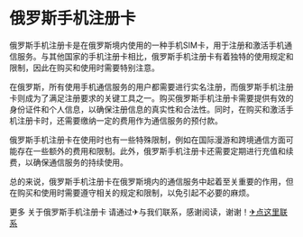 # 俄罗斯手机注册卡

俄罗斯手机注册卡是在俄罗斯境内使用的一种手机SIM卡，用于注册和激活手机通信服务。与其他国家的手机注册卡相比，俄罗斯手机注册卡有着独特的使用规定和限制，因此在购买和使用时需要特别注意。

在俄罗斯，所有使用手机通信服务的用户都需要进行实名注册，而俄罗斯手机注册卡则成为了满足注册要求的关键工具之一。购买俄罗斯手机注册卡需要提供有效的身份证件和个人信息，以确保注册信息的真实性和合法性。同时，在购买和激活手机注册卡时，还需要缴纳一定的费用作为通信服务的预付款。

俄罗斯手机注册卡在使用时也有一些特殊限制，例如在国际漫游和跨境通信方面可能存在一些额外的费用和限制。此外，俄罗斯手机注册卡还需要定期进行充值和续费，以确保通信服务的持续使用。

总的来说，俄罗斯手机注册卡在俄罗斯境内的通信服务中起着至关重要的作用，但在购买和使用时需要遵守相关的规定和限制，以免引起不必要的麻烦。

更多 关于俄罗斯手机注册卡 请通过✈与我们联系，感谢阅读，谢谢！[✈点这里联系](https://ads.k02.cc)